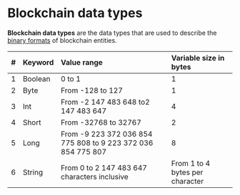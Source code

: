 # Blockchain data types

**Blockchain data types** are the data types that are used to describe the [binary formats](/blockchain/binary-format.md) of blockchain entities.

| # | Keyword | Value range | Variable size in bytes |
| :--- | :--- | :--- | :--- |
| 1 | Boolean | 0 to 1 | 1 |
| 2 | Byte | From -128 to 127 | 1 |
| 3 | Int | From -2 147 483 648 to2 147 483 647 | 4 |
| 4 | Short | From -32768 to 32767 | 2 |
| 5 | Long | From -9 223 372 036 854 775 808 to 9 223 372 036 854 775 807 | 8 |
| 6 | String | From 0 to 2 147 483 647 characters inclusive | From 1 to 4 bytes per character |
